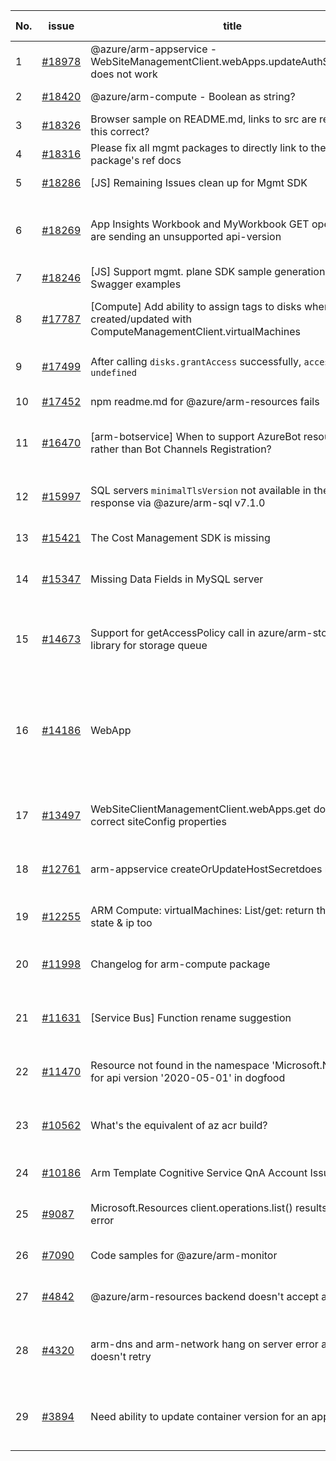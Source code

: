 | No. | issue | title | labels | assignees | bot advice | created date |
| ------ | ------ | ------ | ------ | ------ | ------ | :-----: |
|1|[#18978](https://github.com/Azure/azure-sdk-for-js/issues/18978)|@azure/arm-appservice - WebSiteManagementClient.webApps.updateAuthSettingsV2 does not work|question, customer-reported, Mgmt, App Services, needs-team-attention|qiaozha||2021-12-06|
|2|[#18420](https://github.com/Azure/azure-sdk-for-js/issues/18420)|@azure/arm-compute - Boolean as string?|Mgmt, Compute, needs-author-feedback|qiaozha||2021-10-28|
|3|[#18326](https://github.com/Azure/azure-sdk-for-js/issues/18326)|Browser sample on README.md, links to src are relative - is this correct?|Mgmt, Docs|qiaozha|new comment|2021-10-22|
|4|[#18316](https://github.com/Azure/azure-sdk-for-js/issues/18316)|Please fix all mgmt packages to directly link to the package's ref docs|Mgmt, Docs|qiaozha|new comment|2021-10-22|
|5|[#18286](https://github.com/Azure/azure-sdk-for-js/issues/18286)|[JS] Remaining Issues clean up for Mgmt SDK|Mgmt, MQ|lirenhe, qiaozha|new issue|2021-10-20|
|6|[#18269](https://github.com/Azure/azure-sdk-for-js/issues/18269)|App Insights Workbook and MyWorkbook GET operations are sending an unsupported api-version|question, customer-reported, Mgmt, Monitor - ApplicationInsights, needs-author-feedback, no-recent-activity|qiaozha||2021-10-19|
|7|[#18246](https://github.com/Azure/azure-sdk-for-js/issues/18246)|[JS] Support mgmt. plane SDK sample generation based on Swagger examples|Mgmt, MQ|qiaozha||2021-10-18|
|8|[#17787](https://github.com/Azure/azure-sdk-for-js/issues/17787)|[Compute] Add ability to assign tags to disks when created/updated with ComputeManagementClient.virtualMachines|question, customer-reported, Mgmt, Service Attention, Compute, needs-author-feedback|TravisCragg-MSFT, qiaozha||2021-09-22|
|9|[#17499](https://github.com/Azure/azure-sdk-for-js/issues/17499)|After calling `disks.grantAccess` successfully, `accessSas` is `undefined`|question, customer-reported, Mgmt, Compute, needs-author-feedback|qiaozha||2021-09-07|
|10|[#17452](https://github.com/Azure/azure-sdk-for-js/issues/17452)|npm readme.md for @azure/arm-resources fails|Mgmt, Service Attention, ARM, ARM - Core, Docs|qiaozha||2021-09-03|
|11|[#16470](https://github.com/Azure/azure-sdk-for-js/issues/16470)|[arm-botservice] When to support AzureBot resource rather than Bot Channels Registration?|question, customer-reported, Mgmt, Service Attention, Bot Service, needs-author-feedback, no-recent-activity|qiaozha||2021-07-20|
|12|[#15997](https://github.com/Azure/azure-sdk-for-js/issues/15997)|SQL servers `minimalTlsVersion` not available in the response via @azure/arm-sql v7.1.0|question, customer-reported, Mgmt, Service Attention, SQL, needs-author-feedback, no-recent-activity|dw511214992||2021-06-25|
|13|[#15421](https://github.com/Azure/azure-sdk-for-js/issues/15421)|The Cost Management SDK is missing|question, customer-reported, Mgmt, needs-team-attention|dw511214992||2021-05-26|
|14|[#15347](https://github.com/Azure/azure-sdk-for-js/issues/15347)|Missing Data Fields in MySQL server|question, customer-reported, Mgmt, Service Attention, MySQL, needs-author-feedback|colawwj||2021-05-20|
|15|[#14673](https://github.com/Azure/azure-sdk-for-js/issues/14673)|Support for getAccessPolicy call in azure/arm-storage library for storage queue|customer-reported, Mgmt, Storage, Service Attention, feature-request, needs-author-feedback, no-recent-activity|amishra-dev, lirenhe||2021-04-02|
|16|[#14186](https://github.com/Azure/azure-sdk-for-js/issues/14186)|WebApp | Service Principal cannot createOrUpdateSourceControl|question, customer-reported, Mgmt, App Services, Service Attention, needs-team-attention|lirenhe||2021-03-08|
|17|[#13497](https://github.com/Azure/azure-sdk-for-js/issues/13497)|WebSiteClientManagementClient.webApps.get does not get correct siteConfig properties|question, customer-reported, Mgmt, App Services, Service Attention, needs-author-feedback|colawwj||2021-01-30|
|18|[#12761](https://github.com/Azure/azure-sdk-for-js/issues/12761)|arm-appservice createOrUpdateHostSecretdoes not work|question, customer-reported, Mgmt, App Services, Service Attention, needs-team-attention|dw511214992||2020-12-03|
|19|[#12255](https://github.com/Azure/azure-sdk-for-js/issues/12255)|ARM Compute: virtualMachines: List/get: return the vms state & ip too|question, customer-reported, Mgmt, needs-author-feedback, no-recent-activity|qiaozha||2020-11-03|
|20|[#11998](https://github.com/Azure/azure-sdk-for-js/issues/11998)|Changelog for arm-compute package|customer-reported, Mgmt, feature-request, Compute, needs-author-feedback, no-recent-activity|qiaozha||2020-10-22|
|21|[#11631](https://github.com/Azure/azure-sdk-for-js/issues/11631)|[Service Bus] Function rename suggestion|question, customer-reported, Mgmt, Service Bus, Service Attention, needs-team-attention|lirenhe|new comment|2020-10-03|
|22|[#11470](https://github.com/Azure/azure-sdk-for-js/issues/11470)|Resource not found in the namespace 'Microsoft.Network' for api version '2020-05-01' in dogfood|Mgmt, Service Attention, Network - Virtual Network, needs-author-feedback, no-recent-activity|lirenhe||2020-09-24|
|23|[#10562](https://github.com/Azure/azure-sdk-for-js/issues/10562)|What's the equivalent of az acr build?|question, customer-reported, Mgmt, Service Attention, Container Registry, needs-team-attention|lirenhe|new comment|2020-08-11|
|24|[#10186](https://github.com/Azure/azure-sdk-for-js/issues/10186)|Arm Template Cognitive Service QnA Account Issue|question, customer-reported, Mgmt, Service Attention, ARM, needs-team-attention|lirenhe|new comment|2020-07-22|
|25|[#9087](https://github.com/Azure/azure-sdk-for-js/issues/9087)|Microsoft.Resources client.operations.list() results in an error|question, customer-reported, Mgmt, Service Attention, ARM, needs-team-attention|lirenhe|new comment|2020-05-22|
|26|[#7090](https://github.com/Azure/azure-sdk-for-js/issues/7090)|Code samples for @azure/arm-monitor|customer-reported, Mgmt, Docs, needs-author-feedback, no-recent-activity|colawwj||2020-01-24|
|27|[#4842](https://github.com/Azure/azure-sdk-for-js/issues/4842)|@azure/arm-resources backend doesn't accept an app id|bug, customer-reported, Mgmt, Service Attention, ARM, issue-addressed|qiaozha||2019-08-21|
|28|[#4320](https://github.com/Azure/azure-sdk-for-js/issues/4320)|arm-dns and arm-network hang on server error and doesn't retry|question, customer-reported, Mgmt, Service Attention, Network - DNS, needs-author-feedback, no-recent-activity|qiaozha||2019-07-15|
|29|[#3894](https://github.com/Azure/azure-sdk-for-js/issues/3894)|Need ability to update container version for an app service.|customer-reported, Mgmt, Service Attention, feature-request, Docs, Web Apps, needs-author-feedback, no-recent-activity|qiaozha||2019-06-18|
